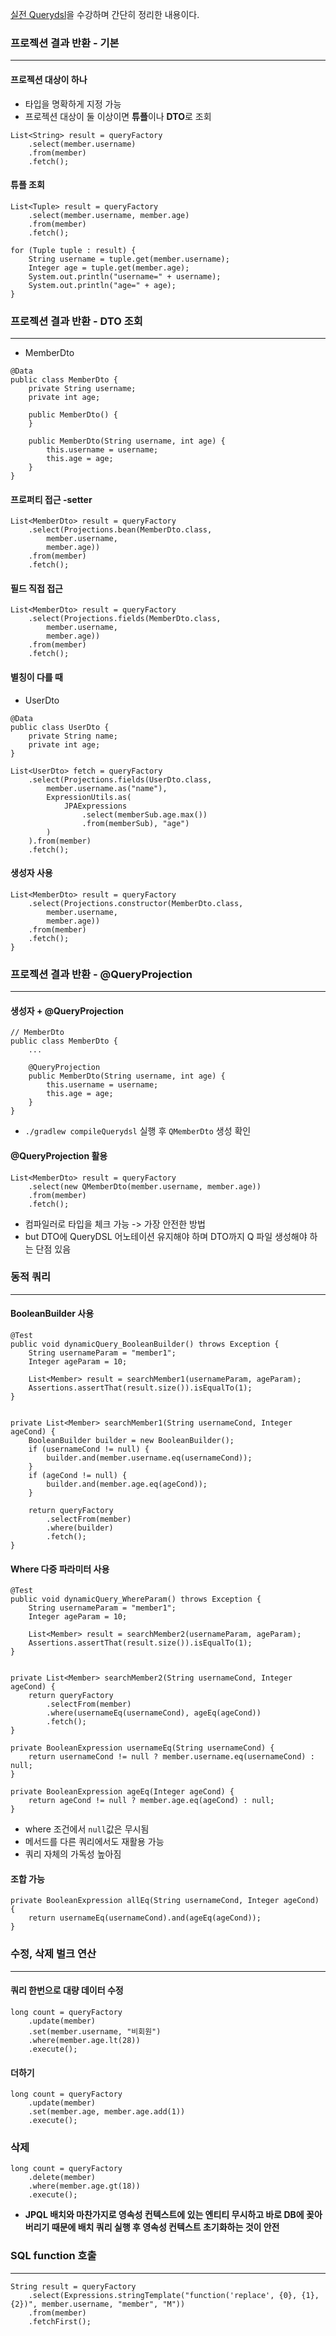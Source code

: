 [실전 Querydsl](https://www.inflearn.com/course/Querydsl-%EC%8B%A4%EC%A0%84)을 수강하며 간단히 정리한 내용이다.

### 프로젝션 결과 반환 - 기본
***
#### 프로젝션 대상이 하나
* 타입을 명확하게 지정 가능
* 프로젝션 대상이 둘 이상이면 **튜플**이나 **DTO**로 조회
```
List<String> result = queryFactory
    .select(member.username)
    .from(member)
    .fetch();
```

#### 튜플 조회
```
List<Tuple> result = queryFactory
    .select(member.username, member.age)
    .from(member)
    .fetch();

for (Tuple tuple : result) {
    String username = tuple.get(member.username);
    Integer age = tuple.get(member.age);
    System.out.println("username=" + username);
    System.out.println("age=" + age);
}
```

### 프로젝션 결과 반환 - DTO 조회
***
* MemberDto
```
@Data
public class MemberDto {
    private String username;
    private int age;
    
    public MemberDto() {
    }
    
    public MemberDto(String username, int age) {
        this.username = username;
        this.age = age;
    }
}
```
#### 프로퍼티 접근 -setter
```
List<MemberDto> result = queryFactory
    .select(Projections.bean(MemberDto.class,
        member.username,
        member.age))
    .from(member)
    .fetch();
```

#### 필드 직접 접근
```
List<MemberDto> result = queryFactory
    .select(Projections.fields(MemberDto.class,
        member.username,
        member.age))
    .from(member)
    .fetch();
```

#### 별칭이 다를 때
* UserDto
```
@Data
public class UserDto {
    private String name;
    private int age;
}
```
```
List<UserDto> fetch = queryFactory
    .select(Projections.fields(UserDto.class,
        member.username.as("name"),
        ExpressionUtils.as(
            JPAExpressions
                .select(memberSub.age.max())
                .from(memberSub), "age")
        )
    ).from(member)
    .fetch();
```

#### 생성자 사용
```
List<MemberDto> result = queryFactory
    .select(Projections.constructor(MemberDto.class,
        member.username,
        member.age))
    .from(member)
    .fetch();
}
```

### 프로젝션 결과 반환 - @QueryProjection
***
#### 생성자 + @QueryProjection
```
// MemberDto
public class MemberDto {
    ...
    
    @QueryProjection
    public MemberDto(String username, int age) {
        this.username = username;
        this.age = age;
    }
}
```
- ```./gradlew compileQuerydsl``` 실행 후 ```QMemberDto``` 생성 확인

#### @QueryProjection 활용
```
List<MemberDto> result = queryFactory
    .select(new QMemberDto(member.username, member.age))
    .from(member)
    .fetch();
```
- 컴파일러로 타입을 체크 가능 -> 가장 안전한 방법
- but DTO에 QueryDSL 어노테이션 유지해야 하며 DTO까지 Q 파일 생성해야 하는 단점 있음

### 동적 쿼리
***
#### BooleanBuilder 사용
```
@Test
public void dynamicQuery_BooleanBuilder() throws Exception {
    String usernameParam = "member1";
    Integer ageParam = 10;
    
    List<Member> result = searchMember1(usernameParam, ageParam);
    Assertions.assertThat(result.size()).isEqualTo(1);
}


private List<Member> searchMember1(String usernameCond, Integer ageCond) {
    BooleanBuilder builder = new BooleanBuilder();
    if (usernameCond != null) {
        builder.and(member.username.eq(usernameCond));
    }
    if (ageCond != null) {
        builder.and(member.age.eq(ageCond));
    }
    
    return queryFactory
        .selectFrom(member)
        .where(builder)
        .fetch();
}
```

#### Where 다중 파라미터 사용
```
@Test
public void dynamicQuery_WhereParam() throws Exception {
    String usernameParam = "member1";
    Integer ageParam = 10;
    
    List<Member> result = searchMember2(usernameParam, ageParam);
    Assertions.assertThat(result.size()).isEqualTo(1);
}


private List<Member> searchMember2(String usernameCond, Integer ageCond) {
    return queryFactory
        .selectFrom(member)
        .where(usernameEq(usernameCond), ageEq(ageCond))
        .fetch();
}

private BooleanExpression usernameEq(String usernameCond) {
    return usernameCond != null ? member.username.eq(usernameCond) : null;
}

private BooleanExpression ageEq(Integer ageCond) {
    return ageCond != null ? member.age.eq(ageCond) : null;
}
```
- where 조건에서 ```null```값은 무시됨
- 메서드를 다른 쿼리에서도 재활용 가능
- 쿼리 자체의 가독성 높아짐

#### 조합 가능
```
private BooleanExpression allEq(String usernameCond, Integer ageCond) {
    return usernameEq(usernameCond).and(ageEq(ageCond));
}
```

### 수정, 삭제 벌크 연산
***
#### 쿼리 한번으로 대량 데이터 수정
```
long count = queryFactory
    .update(member)
    .set(member.username, "비회원")
    .where(member.age.lt(28))
    .execute();
```

#### 더하기
```
long count = queryFactory
    .update(member)
    .set(member.age, member.age.add(1))
    .execute();
```

### 삭제
```
long count = queryFactory
    .delete(member)
    .where(member.age.gt(18))
    .execute();
```
- **JPQL 배치와 마찬가지로 영속성 컨텍스트에 있는 엔티티 무시하고 바로 DB에 꽂아버리기 때문에 배치 쿼리 실행 후 영속성 컨텍스트 초기화하는 것이 안전**

### SQL function 호출
***
```
String result = queryFactory
    .select(Expressions.stringTemplate("function('replace', {0}, {1}, {2})", member.username, "member", "M"))
    .from(member)
    .fetchFirst();
```
